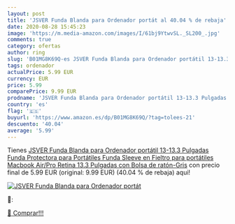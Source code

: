 ```yaml
---
layout: post
title: 'JSVER Funda Blanda para Ordenador portát al 40.04 % de rebaja'
date: 2020-08-28 15:45:23
image: 'https://m.media-amazon.com/images/I/61bj9YtwvSL._SL200_.jpg'
comments: true
category: ofertas
author: ring
slug: 'B01MG8K69Q-es JSVER Funda Blanda para Ordenador portátil 13-13.3...'
tags: ordenador
actualPrice: 5.99 EUR
currency: EUR
price: 5.99
comparePrice: 9.99 EUR
prodname: 'JSVER Funda Blanda para Ordenador portátil 13-13.3 Pulgadas Funda Protectora para Portátiles Funda Sleeve en Fieltro para portátiles Macbook Air/Pro Retina 13.3 Pulgadas con Bolsa de ratón-Gris'
country: 'es'
flag: '🇪🇸'
buyurl: 'https://www.amazon.es/dp/B01MG8K69Q/?tag=tolees-21'
descuento: '40.04'
average: '5.99'
---
```


Tienes [JSVER Funda Blanda para Ordenador portátil 13-13.3 Pulgadas Funda Protectora para Portátiles Funda Sleeve en Fieltro para portátiles Macbook Air/Pro Retina 13.3 Pulgadas con Bolsa de ratón-Gris](https://www.amazon.es/dp/B01MG8K69Q/?tag=tolees-21) con precio final de  5.99 EUR (original: 9.99 EUR) (40.04 %  de rebaja) aqui!

[![JSVER Funda Blanda para Ordenador portát](https://m.media-amazon.com/images/I/61bj9YtwvSL._SL200_.jpg)](https://www.amazon.es/dp/B01MG8K69Q/?tag=tolees-21)

🔎:


[🛒 Comprar!!!](https://www.amazon.es/dp/B01MG8K69Q/?tag=tolees-21)
